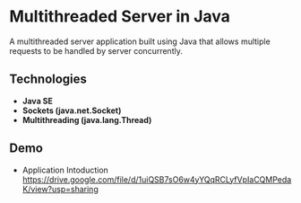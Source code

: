 # Multithreaded Server in Java

A multithreaded server application built using Java that allows multiple requests to be handled by server concurrently.

## Technologies
- **Java SE**
- **Sockets (java.net.Socket)**
- **Multithreading (java.lang.Thread)**

## Demo

 - Application Intoduction
    https://drive.google.com/file/d/1uiQSB7sO6w4yYQqRCLyfVpIaCQMPedaK/view?usp=sharing
